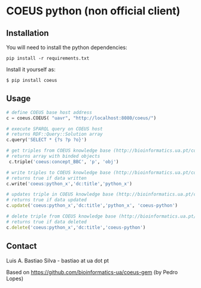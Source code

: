 COEUS python  (non official client)
================================================================


## Installation

You will need to install the python dependencies:

    pip install -r requirements.txt




Install it yourself as:

    $ pip install coeus

## Usage

```python
# define COEUS base host address
c = coeus.COEUS( "uavr", "http://localhost:8080/coeus/")
``` 


```python
# execute SPARQL query on COEUS host
# returns RDF::Query::Solution array
c.query('SELECT * {?s ?p ?o}')
```

```python
# get triples from COEUS knowledge base (http://bioinformatics.ua.pt/coeus/documentation/#rest)
# returns array with binded objects
 c.triple('coeus:concept_BBC', 'p', 'obj')
```


```python
# write triples to COEUS knowledge base (http://bioinformatics.ua.pt/coeus/documentation/#rest)
# returns true if data written
c.write('coeus:python_x','dc:title','python_x')
```

```ruby
# updates triple in COEUS knowledge base (http://bioinformatics.ua.pt/coeus/documentation/#rest)
# returns true if data updated
c.update('coeus:python_x','dc:title','python_x', 'coeus-python')

```

```ruby
# delete triple from COEUS knowledge base (http://bioinformatics.ua.pt/coeus/documentation/#rest)
# returns true if data deleted
c.delete('coeus:python_x','dc:title','coeus-python')
```


## Contact
Luis A. Bastiao Silva - bastiao at ua dot pt

Based on https://github.com/bioinformatics-ua/coeus-gem (by Pedro Lopes)
